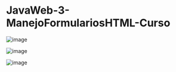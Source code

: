 # JavaWeb-3-ManejoFormulariosHTML-Curso

![image](https://user-images.githubusercontent.com/61565954/95491492-4808a000-095f-11eb-8067-478935fccca2.png)


![image](https://user-images.githubusercontent.com/61565954/95491751-acc3fa80-095f-11eb-8515-69d40539ebf6.png)


![image](https://user-images.githubusercontent.com/61565954/95491869-d8df7b80-095f-11eb-848d-40b36feda290.png)
